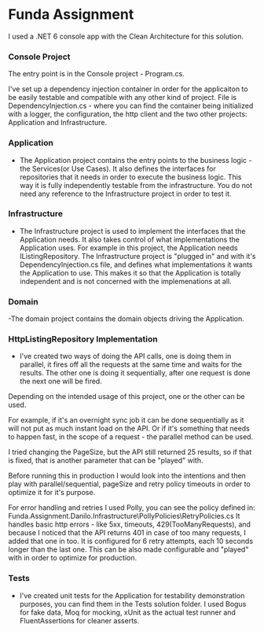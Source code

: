 # Funda Assignment 

I used a .NET 6 console app with the Clean Architecture for this solution.

### Console Project

The entry point is in the Console project - Program.cs.

I've set up a dependency injection container in order for the applicaiton to be easily testable and compatible with any other kind of project.
File is DependencyInjection.cs - where you can find the container being initialized with a logger, the configuration, the http client and the two other projects: Application and Infrastructure. 

### Application

 - The Application project contains the entry points to the business logic - the Services(or Use Cases). 
It also defines the interfaces for repositories that it needs in order to execute the business logic. This way it is fully independently testable from the infrastructure. You do not need any reference to the Infrastructure project in order to test it.

### Infrastructure

- The Infrastructure project is used to implement the interfaces that the Application needs. It also takes control of what implementations the Application uses. 
For example in this project, the Application needs IListingRepository. The Infrastructure project is "plugged in" and with it's DependencyInjection.cs file, and defines what implementations it wants the Application to use.
This makes it so that the Application is totally independent and is not concerned with the implemenations at all.  

### Domain

-The domain project contains the domain objects driving the Application.


### HttpListingRepository Implementation

- I've created two ways of doing the API calls, one is doing them in parallel, it fires off all the requests at the same time and waits for the results. The other one is doing it sequentially, after one request is done the next one will be fired. 

Depending on the intended usage of this project, one or the other can be used.

For example, if it's an overnight sync job it can be done sequentially as it will not put as much instant load on the API. Or if it's something that needs to happen fast, in the scope of a request - the parallel method can be used.

I tried changing the PageSize, but the API still returned 25 results, so if that is fixed, that is another parameter that can be "played" with.

Before running this in production I would look into the intentions and then play with parallel/sequential, pageSize and retry policy timeouts in order to optimize it for it's purpose.

For error handling and retries  I used Polly, you can see the policy defined in: Funda.Assignment.Danilo.Infrastructure\PollyPolicies\RetryPolicies.cs
It handles basic http errors - like 5xx, timeouts, 429(TooManyRequests), and because I noticed that the API returns 401 in case of too many requests, I added that one in too.
It is configured for 6 retry attempts, each 10 seconds longer than the last one.
This can be also made configurable and "played" with in order to optimize for production.

### Tests

- I've created unit tests for the Application for testability demonstration purposes, you can find them in the Tests solution folder. 
I used Bogus for fake data, Moq for mocking, xUnit as the actual test runner and FluentAssertions for cleaner asserts.

